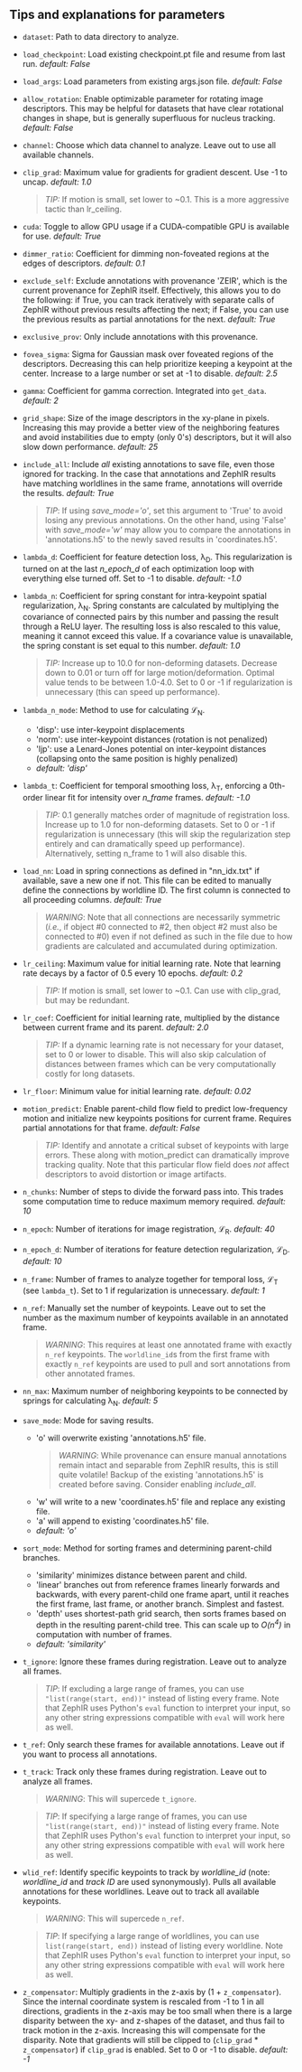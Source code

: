 ## Tips and explanations for parameters

- `dataset`: Path to data directory to analyze.
- `load_checkpoint`: Load existing checkpoint.pt file and resume from last run. *default: False*
- `load_args`: Load parameters from existing args.json file. *default: False*
- `allow_rotation`: Enable optimizable parameter for rotating image descriptors. This may be helpful for datasets that have clear rotational changes in shape, but is generally superfluous for nucleus tracking. *default: False*
- `channel`: Choose which data channel to analyze. Leave out to use all available channels.
- `clip_grad`: Maximum value for gradients for gradient descent. Use -1 to uncap. *default: 1.0*
    > *TIP:* If motion is small, set lower to ~0.1. This is a more aggressive tactic than lr_ceiling.
- `cuda`: Toggle to allow GPU usage if a CUDA-compatible GPU is available for use. *default: True*
- `dimmer_ratio`: Coefficient for dimming non-foveated regions at the edges of descriptors. *default: 0.1*
- `exclude_self`: Exclude annotations with provenance 'ZEIR', which is the current provenance for ZephIR itself. Effectively, this allows you to do the following: if True, you can track iteratively with separate calls of ZephIR without previous results affecting the next; if False, you can use the previous results as partial annotations for the next. *default: True*
- `exclusive_prov`: Only include annotations with this provenance.
- `fovea_sigma`: Sigma for Gaussian mask over foveated regions of the descriptors. Decreasing this can help prioritize keeping a keypoint at the center. Increase to a large number or set at -1 to disable. *default: 2.5*
- `gamma`: Coefficient for gamma correction. Integrated into `get_data`. *default: 2*
- `grid_shape`: Size of the image descriptors in the xy-plane in pixels. Increasing this may provide a better view of the neighboring features and avoid instabilities due to empty (only 0's) descriptors, but it will also slow down performance. *default: 25*
- `include_all`: Include *all* existing annotations to save file, even those ignored for tracking. In the case that annotations and ZephIR results have matching worldlines in the same frame, annotations will override the results. *default: True*
    > *TIP*: If using *save_mode='o'*, set this argument to 'True' to avoid losing any previous annotations. On the other hand, using 'False' with *save_mode='w'* may allow you to compare the annotations in 'annotations.h5' to the newly saved results in 'coordinates.h5'.
- `lambda_d`: Coefficient for feature detection loss, &lambda;<sub>D</sub>. This regularization is turned on at the last *n_epoch_d* of each optimization loop with everything else turned off. Set to -1 to disable. *default: -1.0*
- `lambda_n`: Coefficient for spring constant for intra-keypoint spatial regularization, &lambda;<sub>N</sub>. Spring constants are calculated by multiplying the covariance of connected pairs by this number and passing the result through a ReLU layer. The resulting loss is also rescaled to this value, meaning it cannot exceed this value. If a covariance value is unavailable, the spring constant is set equal to this number. *default: 1.0*
    > *TIP:* Increase up to 10.0 for non-deforming datasets. Decrease down to 0.01 or turn off for large motion/deformation. Optimal value tends to be between 1.0-4.0. Set to 0 or -1 if regularization is unnecessary (this can speed up performance).
- `lambda_n_mode`: Method to use for calculating $\mathcal{L}$<sub>N</sub>.
    - 'disp': use inter-keypoint displacements
    - 'norm': use inter-keypoint distances (rotation is not penalized)
    - 'ljp': use a Lenard-Jones potential on inter-keypoint distances (collapsing onto the same position is highly penalized)
    - *default: 'disp'*
- `lambda_t`: Coefficient for temporal smoothing loss, &lambda;<sub>T</sub>, enforcing a 0th-order linear fit for intensity over *n_frame* frames. *default: -1.0*
    > *TIP:* 0.1 generally matches order of magnitude of registration loss. Increase up to 1.0 for non-deforming datasets. Set to 0 or -1 if regularization is unnecessary (this will skip the regularization step entirely and can dramatically speed up performance). Alternatively, setting n_frame to 1 will also disable this.
- `load_nn`: Load in spring connections as defined in "nn_idx.txt" if available, save a new one if not. This file can be edited to manually define the connections by worldline ID. The first column is connected to all proceeding columns. *default: True*
    > *WARNING*: Note that all connections are necessarily symmetric (*i.e.*, if object #0 connected to #2, then object #2 must also be connected to #0) even if not defined as such in the file due to how gradients are calculated and accumulated during optimization.
- `lr_ceiling`: Maximum value for initial learning rate. Note that learning rate decays by a factor of 0.5 every 10 epochs. *default: 0.2*
    > *TIP:* If motion is small, set lower to ~0.1. Can use with clip_grad, but may be redundant.
- `lr_coef`: Coefficient for initial learning rate, multiplied by the distance between current frame and its parent. *default: 2.0*
    > *TIP:* If a dynamic learning rate is not necessary for your dataset, set to 0 or lower to disable. This will also skip calculation of distances between frames which can be very computationally costly for long datasets.
- `lr_floor`: Minimum value for initial learning rate. *default: 0.02*
- `motion_predict`: Enable parent-child flow field to predict low-frequency motion and initialize new keypoints positions for current frame. Requires partial annotations for that frame. *default: False*
    > *TIP:* Identify and annotate a critical subset of keypoints with large errors. These along with motion_predict can dramatically improve tracking quality. Note that this particular flow field does *not* affect descriptors to avoid distortion or image artifacts.
- `n_chunks`: Number of steps to divide the forward pass into. This trades some computation time to reduce maximum memory required. *default: 10*
- `n_epoch`: Number of iterations for image registration, $\mathcal{L}$<sub>R</sub>. *default: 40*
- `n_epoch_d`: Number of iterations for feature detection regularization, $\mathcal{L}$<sub>D</sub>. *default: 10*
- `n_frame`: Number of frames to analyze together for temporal loss, $\mathcal{L}$<sub>T</sub> (see `lambda_t`). Set to 1 if regularization is unnecessary. *default: 1*
- `n_ref`: Manually set the number of keypoints. Leave out to set the number as the maximum number of keypoints available in an annotated frame.
    > *WARNING*: This requires at least one annotated frame with exactly `n_ref` keypoints. The `worldline_id`s from the first frame with exactly `n_ref` keypoints are used to pull and sort annotations from other annotated frames.
- `nn_max`: Maximum number of neighboring keypoints to be connected by springs for calculating &lambda;<sub>N</sub>. *default: 5*
- `save_mode`: Mode for saving results. 
    - 'o' will overwrite existing 'annotations.h5' file.
      > *WARNING*: While provenance can ensure manual annotations remain intact and separable from ZephIR results, this is still quite volatile! Backup of the existing 'annotations.h5' is created before saving. Consider enabling *include_all*. 
    - 'w' will write to a new 'coordinates.h5' file and replace any existing file. 
    - 'a' will append to existing 'coordinates.h5' file. 
    - *default: 'o'*
- `sort_mode`: Method for sorting frames and determining parent-child branches. 
    - 'similarity' minimizes distance between parent and child.
    - 'linear' branches out from reference frames linearly forwards and backwards, with every parent-child one frame apart, until it reaches the first frame, last frame, or another branch. Simplest and fastest.
    - 'depth' uses shortest-path grid search, then sorts frames based on depth in the resulting parent-child tree. This can scale up to *O(n<sup>4</sup>)* in computation with number of frames.
    - *default: 'similarity'*
- `t_ignore`: Ignore these frames during registration. Leave out to analyze all frames.
    > *TIP*: If excluding a large range of frames, you can use `"list(range(start, end))"` instead of listing every frame. Note that ZephIR uses Python's `eval` function to interpret your input, so any other string expressions compatible with `eval` will work here as well.
- `t_ref`: Only search these frames for available annotations. Leave out if you want to process all annotations.
- `t_track`: Track only these frames during registration. Leave out to analyze all frames.
    > *WARNING*: This will supercede `t_ignore`.

    > *TIP*: If specifying a large range of frames, you can use `"list(range(start, end))"` instead of listing every frame. Note that ZephIR uses Python's `eval` function to interpret your input, so any other string expressions compatible with `eval` will work here as well.
- `wlid_ref`: Identify specific keypoints to track by *worldline_id* (note: *worldline_id* and *track ID* are used synonymously). Pulls all available annotations for these worldlines. Leave out to track all available keypoints.
    > *WARNING*: This will supercede `n_ref`.

    > *TIP*: If specifying a large range of worldlines, you can use `list(range(start, end))` instead of listing every worldline. Note that ZephIR uses Python's `eval` function to interpret your input, so any other string expressions compatible with `eval` will work here as well.
- `z_compensator`: Multiply gradients in the z-axis by (1 + `z_compensator`). Since the internal coordinate system is rescaled from -1 to 1 in all directions, gradients in the z-axis may be too small when there is a large disparity between the xy- and z-shapes of the dataset, and thus fail to track motion in the z-axis. Increasing this will compensate for the disparity. Note that gradients will still be clipped to (`clip_grad` * `z_compensator`) if `clip_grad` is enabled. Set to 0 or -1 to disable. *default: -1*

